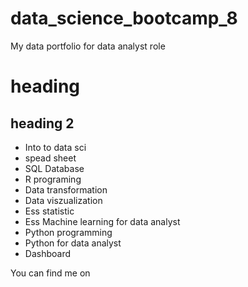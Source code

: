 # data_science_bootcamp_8
My data portfolio for data analyst role

# heading

## heading 2

- Into to data sci
- spead sheet
- SQL Database
- R programing
- Data transformation
- Data viszualization
- Ess statistic
- Ess Machine learning for data analyst
- Python programming
- Python for data analyst
- Dashboard

You can find me on 
